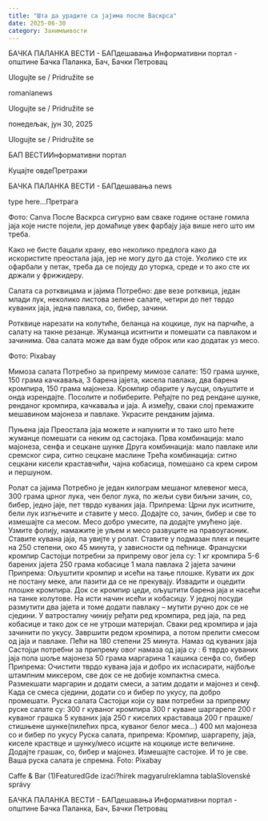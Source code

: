 ```yaml
---
title: "Шта да урадите са јајима после Васкрса"
date: 2025-06-30
category: Занимљивости
---
```


БАЧКА ПАЛАНКА ВЕСТИ - БАПдешавања Информативни портал - општине Бачка Паланка, Бач, Бачки Петровац

Ulogujte se / Pridružite se

romanianews

Ulogujte se / Pridružite se

понедељак, јун 30, 2025

Ulogujte se / Pridružite se

БАП ВЕСТИИнформативни портал

Куцајте овдеПретражи

БАЧКА ПАЛАНКА ВЕСТИ - БАПдешавања news

type here...Претрага

Фото: Canva
            После Васкрса сигурно вам сваке године остане гомила јаја које нисте појели, јер домаћице увек фарбају јаја више него што им треба.

Како не бисте бацали храну, ево неколико предлога како да искористите преостала јаја, јер не могу дуго да стоје. Уколико сте их офарбали у петак, треба да се поједу до уторка, среде и то ако сте их држали у фрижидеру.

Салата са ротквицама и јајима
Потребно: две везе ротквица, један млади лук, неколико листова зелене салате, четири до пет тврдо куваних јаја, једна павлака, со, бибер, зачини.


Ротквице нарезати на колутиће, беланца на коцкице, лук на парчиће, а салату на такне резанце. Жуманца иситнити и помешати са павлаком и зачинима. Ова салата може да вам буде оброк или као додатак уз месо.


Фотo: Pixabay

Мимоза салата
Потребно за припрему мимозе салате: 150 грама шунке, 150 грама качкаваља, 3 барена јајета, кисела павлака, два барена кромпира, 150 грама мајонеза.
Кромпир обарите у љусци, ољуштите и онда изрендајте. Посолите и побиберите. Ређајте по ред рендане шунке, ренданог кромпира, качкаваља и јаја. А између, сваки слој премажите мешавином мајонеза и павлаке. Украсите ренданим јајима.



Пуњена јаја
Преостала јаја можете и напунити и то тако што ћете жуманце помешати са неким од састојака.
Прва комбинација: мало мајонеза, сенфа и сецкане шунке
Друга комбинација: мало павлаке или сремског сира, ситно сецкане маслине
Трећа комбинација: ситно сецкани кисели краставчићи, чајна кобасица, помешано са крем сиром и першуном.


Ролат са јајима
Потребно је један килограм мешаног млевеног меса, 300 грама црног лука, чен белог лука, по жељи суви биљни зачин, со, бибер, једно јаје, пет тврдо куваних јаја.
Припрема:
Црни лук иситните, бели лук изгњечите и ставите у месо. Додајте со, зачин, бибер и све то измешајте са месом. Месо добро умесите, па додајте умућено јаје. Узмите фолију, намажите је уљем и месо развуците на правоугаоник. Ставите кувана јаја, па увијте у ролат.
Ставите у подмазан плех и пеците на 250 степени, око 45 минута, у зависности од пећнице.
Француски кромпир
Састојци потребни за припрему овог јела су:
1 кг кромпира
5-6 барених јајета
250 грама кобасице
1 мала павлака
2 јајета
зачини
Припрема: Ољуштити кромпир и исећи на тање плошке. Кувати их док не постану меке, али пазити да се не прекувају. Извадити и оцедити плошке кромпира. Док се кромпир цеди, ољуштити барена јаја и насећи на танке колутове. На исти начин исећи и кобасицу. У једној посуди размутити два јајета и томе додати павлаку – мутити ручно док се не сједини.
У ватросталну чинију ређати ред кромпира, ред јаја, па ред кобасице и тако док се не утроши материјал. Сваки ред кромпира и јаја зачинити по укусу. Завршити редом кромпира, а потом прелити смесом од јаја и павлаке. Пећи на 180 степени 25 минута.
Намаз од куваних јаја
Састојци потребни за припрему овог намаза од јаја су :
6 тврдо куваних јаја
пола шоље мајонеза
50 грама маргарина
1 кашика сенфа
со, бибер
Припрема: Очистити тврдо кувана јаја и добро их испасирати, најбоље штампним миксером, све док се не добије компактна смеса. Размекшати маргарин и додати смеси, а затим додати и мајонез и сенф. Када се смеса сједини, додати со и бибер по укусу, па добро промешати.
Руска салата
Састојци који су вам потребни за припрему руске салате су:
300 г куваног кромпира
300 г куване шаргарепе
200 г куваног грашка
5 куваних јаја
250 г киселих краставаца
200 г прашке/стишњене шунке(пилећих прса, куваног белог меса…)
400 мл мајонеза
со и бибер по укусу
Руска салата, припрема:
Кромпир, шаргарепу, јаја, киселе краствце и шунку/месо исците на коцкице исте величине.
Додајте грашак, со, бибер и мајонез. Измешајте састојке. И то је све.
Ваша руска салата је спремна.
Foto: Pixabay

Caffe & Bar (1)FeaturedGde izaći?hírek magyarulreklamna tablaSlovenské správy

БАЧКА ПАЛАНКА ВЕСТИ - БАПдешавања Информативни портал - општине Бачка Паланка, Бач, Бачки Петровац
